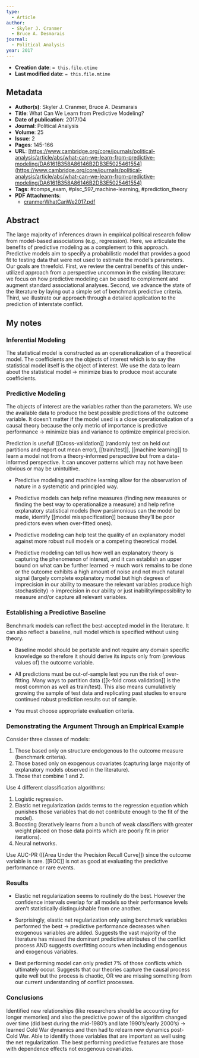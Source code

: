 ```yaml
---
type:
  - Article
author:
  - Skyler J. Cranmer
  - Bruce A. Desmarais
journal:
  - Political Analysis
year: 2017
---
```


* **Creation date**: `= this.file.ctime`
* **Last modified date**: `= this.file.mtime`

## Metadata

* **Author(s)**: Skyler J. Cranmer, Bruce A. Desmarais
* **Title**: What Can We Learn from Predictive Modeling?
* **Date of publication**: 2017/04
* **Journal**: Political Analysis
* **Volume**: 25
* **Issue**: 2
* **Pages**: 145-166
* **URL**: [https://www.cambridge.org/core/journals/political-analysis/article/abs/what-can-we-learn-from-predictive-modeling/DA6161B358A86146B2DB3E5025461554](https://www.cambridge.org/core/journals/political-analysis/article/abs/what-can-we-learn-from-predictive-modeling/DA6161B358A86146B2DB3E5025461554)
* **Tags**: #comps_exam, #plsc_597_machine-learning, #prediction_theory
* **PDF Attachments**:
  * [cranmerWhatCanWe2017.pdf](zotero://open-pdf/library/items/CIFL85Y8)

## Abstract

The large majority of inferences drawn in empirical political research follow from model-based associations (e.g., regression). Here, we articulate the benefits of predictive modeling as a complement to this approach. Predictive models aim to specify a probabilistic model that provides a good fit to testing data that were not used to estimate the model’s parameters. Our goals are threefold. First, we review the central benefits of this under-utilized approach from a perspective uncommon in the existing literature: we focus on how predictive modeling can be used to complement and augment standard associational analyses. Second, we advance the state of the literature by laying out a simple set of benchmark predictive criteria. Third, we illustrate our approach through a detailed application to the prediction of interstate conflict.

## My notes

### Inferential Modeling

The statistical model is constructed as an operationalization of a theoretical model. The coefficients are the objects of interest which is to say the statistical model itself is the object of interest. We use the data to learn about the statistical model -> minimize bias to produce most accurate coefficients.

### Predictive Modeling

The objects of interest are the variables rather than the parameters. We use the available data to produce the best possible predictions of the outcome variable. It doesn’t matter if the model used is a close operationalization of a causal theory because the only metric of importance is predictive performance -> minimize bias and variance to optimize empirical precision.

Prediction is useful! [[Cross-validation]] (randomly test on held out partitions and report out mean error), [[train/test]], [[machine learning]] to learn a model not from a theory-informed perspective but from a data-informed perspective. It can uncover patterns which may not have been obvious or may be unintuitive.

- Predictive modeling and machine learning allow for the observation of nature in a systematic and principled way.
    
- Predictive models can help refine measures (finding new measures or finding the best way to operationalize a measure) and help refine explanatory statistical models (how parsimonious can the model be made, identify [[model misspecification]] because they’ll be poor predictors even when over-fitted ones).
    
- Predictive modeling can help test the quality of an explanatory model against more robust null models or a competing theoretical model.
    
- Predictive modeling can tell us how well an explanatory theory is capturing the phenomenon of interest, and it can establish an upper bound on what can be further learned -> much work remains to be done or the outcome exhibits a high amount of noise and not much natural signal (largely complete explanatory model but high degrees of imprecision in our ability to measure the relevant variables produce high stochasticity) -> imprecision in our ability or just inability/impossibility to measure and/or capture all relevant variables.

### Establishing a Predictive Baseline

Benchmark models can reflect the best-accepted model in the literature. It can also reflect a baseline, null model which is specified without using theory.

- Baseline model should be portable and not require any domain specific knowledge so therefore it should derive its inputs only from (previous values of) the outcome variable.
    
- All predictions must be out-of-sample lest you run the risk of over-fitting. Many ways to partition data ([[k-fold cross validation]] is the most common as well as train/test). This also means cumulatively growing the sample of test data and replicating past studies to ensure continued robust prediction results out of sample.
    
- You must choose appropriate evaluation criteria.

### Demonstrating the Argument Through an Empirical Example

Consider three classes of models:

1) Those based only on structure endogenous to the outcome measure (benchmark criteria).
2) Those based only on exogenous covariates (capturing large majority of explanatory models observed in the literature).
3) Those that combine 1 and 2.

Use 4 different classification algorithms:

1) Logistic regression.
2) Elastic net regularization (adds terms to the regression equation which punishes those variables that do not contribute enough to the fit of the model).
3) Boosting (iteratively learns from a bunch of weak classifiers with greater weight placed on those data points which are poorly fit in prior iterations).
4) Neural networks.

Use AUC-PR ([[Area Under the Precision Recall Curve]]) since the outcome variable is rare. [[ROC]] is not as good at evaluating the predictive performance or rare events.

### Results

* Elastic net regularization seems to routinely do the best. However the confidence intervals overlap for all models so their performance levels aren’t statistically distinguishable from one another.
  
* Surprisingly, elastic net regularization only using benchmark variables performed the best -> predictive performance decreases when exogenous variables are added. Suggests the vast majority of the literature has missed the dominant predictive attributes of the conflict process AND suggests overfitting occurs when including endogenous and exogenous variables.
  
* Best performing model can only predict 7% of those conflicts which ultimately occur. Suggests that our theories capture the causal process quite well but the process is chaotic, OR we are missing something from our current understanding of conflict processes.

### Conclusions

Identified new relationships (like researchers should be accounting for longer memories) and also the predictive power of the algorithm changed over time (did best during the mid-1980’s and late 1990’s/early 2000’s) -> learned Cold War dynamics and then had to relearn new dynamics post-Cold War. Able to identify those variables that are important as well using the net regularization. The best performing predictive features are those with dependence effects not exogenous covariates.